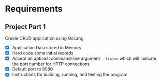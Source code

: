 # Requirements

## Project Part 1

Create CRUD application using GoLang.

* [x] Application Data stored in Memory
* [x] Hard code some initial records
* [x] Accept an optional command-line argument `--listen` which will indicate the port number for HTTP connections
* [x] Default port to 8080
* [x] Instructions for building, running, and testing the program
